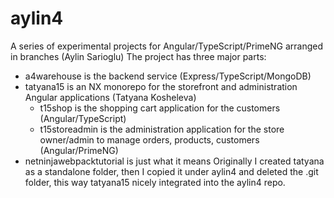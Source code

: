 # aylin4
A series of experimental projects for Angular/TypeScript/PrimeNG arranged in branches (Aylin Sarioglu)
The project has three major parts:
- a4warehouse is the backend service (Express/TypeScript/MongoDB)
- tatyana15 is an NX monorepo for the storefront and administration Angular applications (Tatyana Kosheleva)
    - t15shop is the shopping cart application for the customers (Angular/TypeScript)
    - t15storeadmin is the administration application for the store owner/admin to manage orders, products, customers (Angular/PrimeNG)
- netninjawebpacktutorial is just what it means
Originally I created tatyana as a standalone folder, then I copied it under aylin4 and deleted the .git folder, this way tatyana15 nicely integrated into the aylin4 repo.

